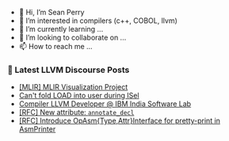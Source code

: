 - 👋 Hi, I’m Sean Perry
- 👀 I’m interested in compilers (c++, COBOL, llvm)
- 🌱 I’m currently learning ...
- 💞️ I’m looking to collaborate on ...
- 📫 How to reach me ...

<!---
s66perry/s66perry is a ✨ special ✨ repository because its `README.md` (this file) appears on your GitHub profile.
You can click the Preview link to take a look at your changes.
--->
### 📕 Latest LLVM Discourse Posts

<!-- DISCOURSE-LLVM:START -->
- [[MLIR] MLIR Visualization Project](https://discourse.llvm.org/t/mlir-mlir-visualization-project/4280?page=2#post_22)
- [Can&#39;t fold LOAD into user during ISel](https://discourse.llvm.org/t/cant-fold-load-into-user-during-isel/83137#post_17)
- [Compiler LLVM Developer @ IBM India Software Lab](https://discourse.llvm.org/t/compiler-llvm-developer-ibm-india-software-lab/82871#post_3)
- [[RFC] New attribute: `annotate_decl`](https://discourse.llvm.org/t/rfc-new-attribute-annotate-decl/84006#post_6)
- [[RFC] Introduce OpAsm{Type,Attr}Interface for pretty-print in AsmPrinter](https://discourse.llvm.org/t/rfc-introduce-opasm-type-attr-interface-for-pretty-print-in-asmprinter/83792#post_6)
<!-- DISCOURSE-LLVM:END -->
